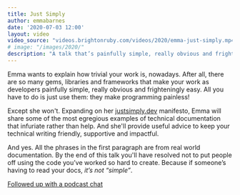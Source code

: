 ```yaml
---
title: Just Simply
author: emmabarnes
date: '2020-07-03 12:00'
layout: video
video_source: "videos.brightonruby.com/videos/2020/emma-just-simply.mp4"
# image: "/images/2020/"
description: "A talk that’s painfully simple, really obvious and frighteningly easy"
---
```


Emma wants to explain how trivial your work is, nowadays. After all, there are so many gems, libraries and frameworks that make your work as developers painfully simple, really obvious and frighteningly easy. All you have to do is just use them: they make programming painless!

Except she won't. Expanding on her [justsimply.dev](https://justsimply.dev) manifesto, Emma will share some of the most egregious examples of technical documentation that infuriate rather than help. And she'll provide useful advice to keep your technical writing friendly, supportive and impactful.

And yes. All the phrases in the first paragraph are from real world documentation. By the end of this talk you'll have resolved not to put people off using the code you’ve worked so hard to create. Because if someone’s having to read your docs, _it’s not “simple”_.

[Followed up with a podcast chat](https://madeofpeoplepodcast.com/s01e04-emma-barnes/)